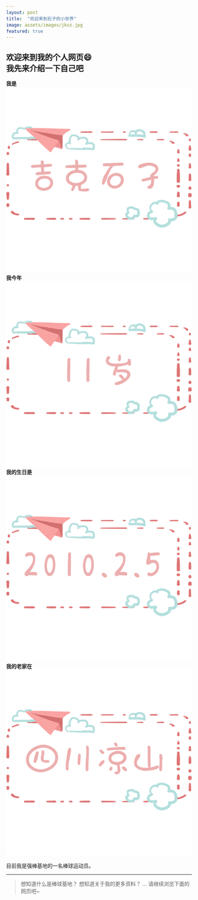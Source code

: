 ```yaml
---
layout: post
title:  "欢迎来到石子的小世界"
image: assets/images/jksz.jpg
featured: true
---
```

欢迎来到我的个人网页😄  
我先来介绍一下自己吧  
-----
**我是**  
![100](../assets/images/吉克石子.png)  
**我今年**  
![100](../assets/images/11岁.png)  
**我的生日是**  
![100](../assets/images/生日.png)  
**我的老家在**  
![100](../assets/images/四川.png)  

目前我是强棒基地的一名棒球运动员。

---
> 想知道什么是棒球基地？
> 想知道关于我的更多资料？
> ...
> 请继续浏览下面的网页吧~


  

